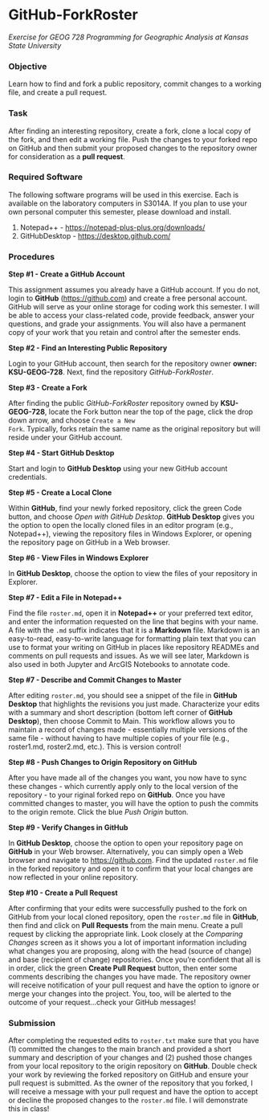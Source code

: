 # GitHub-ForkRoster
*Exercise for GEOG 728 Programming for Geographic Analysis at Kansas State University*

### Objective

Learn how to find and fork a public repository, commit changes to a working file, and create a pull request.

### Task

After finding an interesting repository, create a fork, clone a local copy of the fork, and then edit a working file.  Push the changes to your forked repo on GitHub and then submit your proposed changes to the repository owner for consideration as a **pull request**.

### Required Software

The following software programs will be used in this exercise.  Each is available on the laboratory computers in S3014A.  If you plan to use your own personal computer this semester, please download and install.
1.  Notepad++ - https://notepad-plus-plus.org/downloads/
2.  GitHubDesktop - https://desktop.github.com/

### Procedures

**Step #1 - Create a GitHub Account**

This assignment assumes you already have a GitHub account.  If you do not, login to **GitHub** (https://github.com) and create a free personal account.  GitHub will serve as your online storage for coding work this semester.  I will be able to access your class-related code, provide feedback, answer your questions, and grade your assignments.  You will also have a permanent copy of your work that you retain and control after the semester ends.

**Step #2 - Find an Interesting Public Repository**

Login to your GitHub account, then search for the repository owner **owner: KSU-GEOG-728**.  Next, find the repository *GitHub-ForkRoster*.  

**Step #3 - Create a Fork**

After finding the public *GitHub-ForkRoster* repository owned by **KSU-GEOG-728**, locate the Fork button near the top of the page, click the drop down arrow, and choose <code>Create a New Fork</code>.  Typically, forks retain the same name as the original repository but will reside under your GitHub account.

**Step #4 - Start GitHub Desktop**

Start and login to **GitHub Desktop** using your new GitHub account credentials.

**Step #5 - Create a Local Clone**

Within **GitHub**, find your newly forked repository, click the green Code button, and choose *Open with GitHub Desktop*.  **GitHub Desktop** gives you the option to open the locally cloned files in an editor program (e.g., Notepad++), viewing the repository files in Windows Explorer, or opening the repository page on GitHub in a Web browser.

**Step #6 - View Files in Windows Explorer**

In **GitHub Desktop**, choose the option to view the files of your repository in Explorer.

**Step #7 - Edit a File in Notepad++**

Find the file <code>roster.md</code>, open it in **Notepad++** or your preferred text editor, and enter the information requested on the line that begins with your name. A file with the <code>.md</code> suffix indicates that it is a **Markdown** file. Markdown is an easy-to-read, easy-to-write language for formatting plain text that you can use to format your writing on GitHub in places like repository READMEs and comments on pull requests and issues.  As we will see later, Markdown is also used in both Jupyter and ArcGIS Notebooks to annotate code. 

**Step #7 - Describe and Commit Changes to Master**

After editing <code>roster.md</code>, you should see a snippet of the file in **GitHub Desktop** that highlights the revisions you just made.  Characterize your edits with a summary and short description (bottom left corner of **GitHub Desktop**), then choose Commit to Main.  This workflow allows you to maintain a record of changes made - essentially multiple versions of the same file - without having to have multiple copies of your file (e.g., roster1.md, roster2.md, etc.).  This is version control!

**Step #8 - Push Changes to Origin Repository on GitHub**

After you have made all of the changes you want, you now have to sync these changes - which currently apply only to the local version of the repository - to your riginal forked repo on **GitHub**. Once you have committed changes to master, you will have the option to push the commits to the origin remote.  Click the blue *Push Origin* button.

**Step #9 - Verify Changes in GitHub**

In **GitHub Desktop**, choose the option to open your repository page on **GitHub** in your Web browser.  Alternatively, you can simply open a Web browser and navigate to https://github.com.  Find the updated <code>roster.md</code> file in the forked repository and open it to confirm that your local changes are now reflected in your online repository.

**Step #10 - Create a Pull Request**

After confirming that your edits were successfully pushed to the fork on GitHub from your local cloned repository, open the <code>roster.md</code> file in **GitHub**, then find and click on **Pull Requests** from the main menu.  Create a pull request by clicking the appropriate link.  Look closely at the *Comparing Changes* screen as it shows you a lot of important information including what changes you are proposing, along with the head (source of change) and base (recipient of change) repositories.  Once you’re confident that all is in order, click the green **Create Pull Request** button, then enter some comments describing the changes you have made.  The repository owner will receive notification of your pull request and have the option to ignore or merge your changes into the project.  You, too, will be alerted to the outcome of your request...check your GitHub messages!

### Submission

After completing the requested edits to <code>roster.txt</code> make sure that you have (1) committed the changes to the main branch and provided a short summary and description of your changes and (2) pushed those changes from your local repository to the origin repository on **GitHub**.  Double check your work by reviewing the forked repository on GitHub and ensure your pull request is submitted.  As the owner of the repository that you forked, I will receive a message with your pull request and have the option to accept or decline the proposed changes to the <code>roster.md</code> file.  I will demonstrate this in class!
